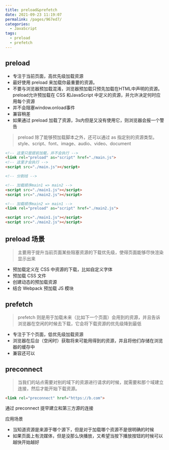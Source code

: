 ```yaml
---
title: preload&prefetch
date: 2021-09-23 11:19:07
permalink: /pages/967ed7/
categories:
  - JavaScript
tags:
  - preload
  - prefetch
---
```


## preload
+ 专注于当前页面，高优先级加载资源
+ 最好使用 preload 来加载你最重要的资源。
+ 不要与浏览器预加载混淆，浏览器预加载只预先加载在HTML中声明的资源。preload允许预加载在 CSS 和JavaScript 中定义的资源，并允许决定何时应用每个资源
+ 并不会阻塞window.onload事件
+ 兼容稍差
+ 如果通过 preload 加载了资源，3s内但是又没有使用它，则浏览器会报一个警告

> preload 除了能够预加载脚本之外，还可以通过 as 指定别的资源类型。style、script、font、image、audio、video、document


```html
<!-- 这里只是提前加载，并不会执行 -->
<link rel="preload" as="script" href="./main.js">
<!-- 这里才会执行 -->
<script src="./main.js"></script>

<!-- 分割线 -->

<!-- 加载顺序main1 => main2 -->
<script src="./main1.js"></script>
<script src="./main2.js"></script>

<!-- 加载顺序main2 => main1 -->
<link rel="preload" as="script" href="./main2.js">

<script src="./main1.js"></script>
<script src="./main2.js"></script>
```
## preload 场景
> 主要用于提升当前页面某些阻塞资源的下载优先级，使得页面能够尽快渲染显示出来

+ 预加载定义在 CSS 中资源的下载，比如自定义字体
+ 预加载 CSS 文件
+ 创建动态的预加载资源
+ 结合 Webpack 预加载 JS 模块



## prefetch
> prefetch 则是用于加载未来（比如下一个页面）会用到的资源，并且告诉浏览器在空闲的时候去下载，它会将下载资源的优先级降到最低


+ 专注于下个页面，低优先级加载资源
+ 浏览器在后台（空闲时）获取将来可能用得到的资源，并且将他们存储在浏览器的缓存中
+ 兼容还可以

## preconnect
> 当我们的站点需要对别的域下的资源进行请求的时候，就需要和那个域建立连接，然后才能开始下载资源。

```html
<link rel="preconnect" href="https://b.com">
```
通过 preconnect 提早建立和第三方源的连接

应用场景
+ 当知道资源是来源于哪个源下，但是对于加载哪个资源不是很明确的时候
+ 如果页面上有流媒体，但是没那么快播放，又希望当按下播放按钮的时候可以越快开始越好